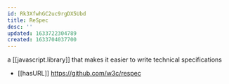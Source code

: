 ```yaml
---
id: Rk3XfwhGC2uc9rgDX5Ubd
title: ReSpec
desc: ''
updated: 1633722304789
created: 1633704037700
---
```


a [[javascript.library]] that makes it easier to write technical specifications

- [[hasURL]] https://github.com/w3c/respec
